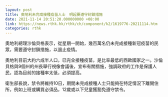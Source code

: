 ```yaml
---
layout: post
title: 奧地利未完成接種疫苗人士　明起要遵守封鎖措施
date: 2021-11-14 20:51:20.000000000 +08:00
link: https://news.rthk.hk/rthk/ch/component/k2/1619776-20211114.htm
categories: rthk
---
```


奧地利總理沙倫貝格表示，從星期一開始，幾百萬名仍未完成接種新冠疫苗的民眾，需要遵守封鎖措施，以遏止疫情。

奧地利目前大約六成半人口，已完全接種疫苗，是比率最低的西歐國家之一。沙倫貝格與9個州的州長舉行視像會議後，宣布有關措施，強調政府的工作是保護人民，認為目前的接種率太低，必須提高。

衛生部長說，禁令將維持10日，期間未完成接種人士只能夠在特定情況下離開住所，例如上班或購買必須品，12歲或以下兒童獲豁免遵守禁令。
